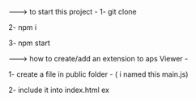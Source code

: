 ---> to start this project - 
 1- git clone 
 
 2- npm i
 
 3- npm start
 

---> how to create/add an extension to aps  Viewer -
 
   1- create a file in public folder - ( i named this main.js)
   
   2- include it into index.html ex <script src='./main.js'><script/>
   
   3- load the extension after starting the viewer instance  take a look line no 62 in Src/Viewer component ( 
       this.viewer.loadExtension('ExtensionName'); 
       // you can find this name in main.js at the end when you register an extension ex 
   
---> To get the vertices of a drawn polygon on the surface of a viewer with the help of Draw toolkit button -
 
 1 - draw the desired shapes 
 
 2 - select any shape with the MoveButton 
 
 3 - click on the show vertices button
 
